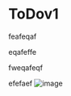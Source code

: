 # ToDov1


feafeqaf


eqafeffe


fweqafeqf



efefaef
![image](https://user-images.githubusercontent.com/82720852/125671125-da31bea4-128a-4575-bbbf-2601e15dfb81.png)


